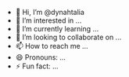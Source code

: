 - 👋 Hi, I’m @dynahtalia
- 👀 I’m interested in ...
- 🌱 I’m currently learning ...
- 💞️ I’m looking to collaborate on ...
- 📫 How to reach me ...
- 😄 Pronouns: ...
- ⚡ Fun fact: ...

<!---
dynahtalia/dynahtalia is a ✨ special ✨ repository because its `README.md` (this file) appears on your GitHub profile.
You can click the Preview link to take a look at your changes.
--->
